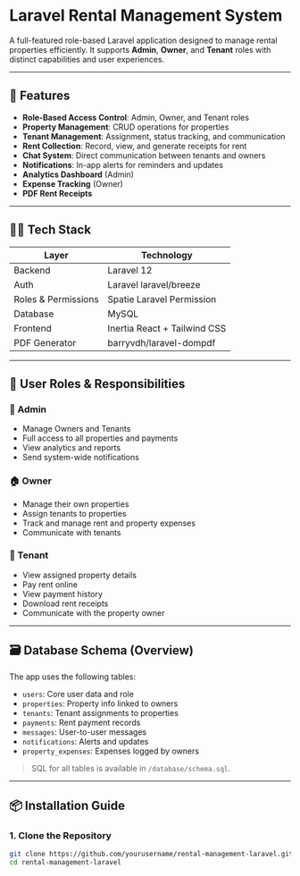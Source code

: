 # Laravel Rental Management System

A full-featured role-based Laravel application designed to manage rental properties efficiently. It supports **Admin**, **Owner**, and **Tenant** roles with distinct capabilities and user experiences.

---

## 🚀 Features

- **Role-Based Access Control**: Admin, Owner, and Tenant roles
- **Property Management**: CRUD operations for properties
- **Tenant Management**: Assignment, status tracking, and communication
- **Rent Collection**: Record, view, and generate receipts for rent
- **Chat System**: Direct communication between tenants and owners
- **Notifications**: In-app alerts for reminders and updates
- **Analytics Dashboard** (Admin)
- **Expense Tracking** (Owner)
- **PDF Rent Receipts**

---

## 🧑‍💻 Tech Stack

| Layer        | Technology             |
|--------------|------------------------|
| Backend      | Laravel 12             |
| Auth         | Laravel laravel/breeze |
| Roles & Permissions | Spatie Laravel Permission |
| Database     | MySQL                  |
| Frontend     | Inertia React + Tailwind CSS |
| PDF Generator| barryvdh/laravel-dompdf |

---

## 🔐 User Roles & Responsibilities

### 👑 Admin
- Manage Owners and Tenants
- Full access to all properties and payments
- View analytics and reports
- Send system-wide notifications

### 🏠 Owner
- Manage their own properties
- Assign tenants to properties
- Track and manage rent and property expenses
- Communicate with tenants

### 🧍 Tenant
- View assigned property details
- Pay rent online
- View payment history
- Download rent receipts
- Communicate with the property owner

---

## 🗃️ Database Schema (Overview)

The app uses the following tables:

- `users`: Core user data and role
- `properties`: Property info linked to owners
- `tenants`: Tenant assignments to properties
- `payments`: Rent payment records
- `messages`: User-to-user messages
- `notifications`: Alerts and updates
- `property_expenses`: Expenses logged by owners

> SQL for all tables is available in `/database/schema.sql`.

---

## 📦 Installation Guide

### 1. Clone the Repository

```bash
git clone https://github.com/yourusername/rental-management-laravel.git
cd rental-management-laravel
